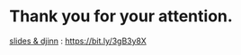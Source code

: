 <!-- .slide: class="transition" -->

# Thank you for your attention.

[slides & djinn](https://github.com/JonathanGeoffroy/djinn) : https://bit.ly/3gB3y8X
